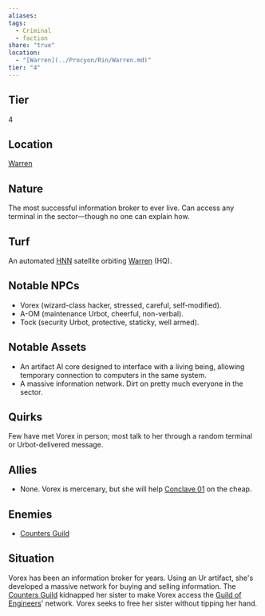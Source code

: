 ```yaml
---
aliases: 
tags:
  - Criminal
  - faction
share: "true"
location:
  - "[Warren](../Procyon/Rin/Warren.md)"
tier: "4"
---
```

## Tier

4

## Location

[Warren](../Procyon/Rin/Warren.md)

## Nature
The most successful information broker to ever live. Can access any terminal in the sector—though no one can explain how.

## Turf
An automated [HNN](./Hegemonic%20News%20Network.md) satellite orbiting [Warren](../Procyon/Rin/Warren.md) (HQ).

## Notable NPCs
- Vorex (wizard-class hacker, stressed, careful, self-modified).
- A-OM (maintenance Urbot, cheerful, non-verbal).
- Tock (security Urbot, protective, staticky, well armed).

## Notable Assets
- An artifact AI core designed to interface with a living being, allowing temporary connection to computers in the same system.
- A massive information network. Dirt on pretty much everyone in the sector.

## Quirks
Few have met Vorex in person; most talk to her through a random terminal or Urbot-delivered message.

## Allies
- None. Vorex is mercenary, but she will help [Conclave 01](./Conclave%2001.md) on the cheap.

## Enemies
- [Counters Guild](./Counters%20Guild.md)

## Situation
Vorex has been an information broker for years. Using an Ur artifact, she's developed a massive network for buying and selling information. The [Counters Guild](./Counters%20Guild.md) kidnapped her sister to make Vorex access the [Guild of Engineers](./Guild%20of%20Engineers.md)' network. Vorex seeks to free her sister without tipping her hand.
